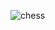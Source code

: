 ![chess](https://github.com/BendelHybrid/CHESS-ANALYSIS/assets/63473719/86195d0f-61e8-4a7c-b8a1-4c8833209d17)
